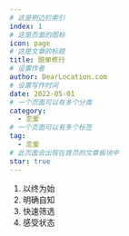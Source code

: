 ```yaml
---
# 这是侧边栏索引
index: 1
# 这是页面的图标
icon: page
# 这是文章的标题
title: 脱单修行
# 设置作者
author: DearLocation.com
# 设置写作时间
date: 2022-05-01
# 一个页面可以有多个分类
category:
  - 恋爱
# 一个页面可以有多个标签
tag:
  - 恋爱
# 此页面会出现在首页的文章板块中
star: true
---
```



1. 以终为始
2. 明确自知
3. 快速筛选
4. 感受状态